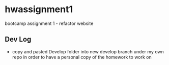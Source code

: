 # hwassignment1
bootcamp assignment 1 - refactor website
## Dev Log
- copy and pasted Develop folder into new develop branch under my own repo in order to have a personal copy of the homework to work on
